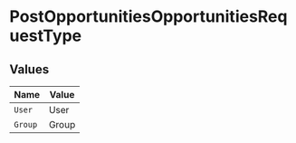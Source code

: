 # PostOpportunitiesOpportunitiesRequestType


## Values

| Name    | Value   |
| ------- | ------- |
| `User`  | User    |
| `Group` | Group   |